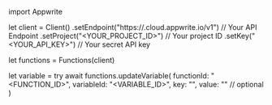 import Appwrite

let client = Client()
    .setEndpoint("https://<REGION>.cloud.appwrite.io/v1") // Your API Endpoint
    .setProject("<YOUR_PROJECT_ID>") // Your project ID
    .setKey("<YOUR_API_KEY>") // Your secret API key

let functions = Functions(client)

let variable = try await functions.updateVariable(
    functionId: "<FUNCTION_ID>",
    variableId: "<VARIABLE_ID>",
    key: "<KEY>",
    value: "<VALUE>" // optional
)

